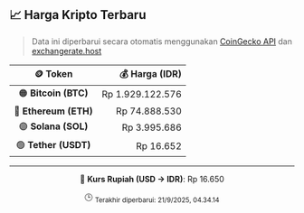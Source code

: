 

<!-- HARGA_KRIPTO -->
## 📈 Harga Kripto Terbaru

> Data ini diperbarui secara otomatis menggunakan [CoinGecko API](https://www.coingecko.com/) dan [exchangerate.host](https://exchangerate.host/)

<div align="center">

| 🪙 Token | 💰 Harga (IDR) |
|:------:|---------------:|
| 🟠 **Bitcoin (BTC)**   | Rp 1.929.122.576 |
| 🔵 **Ethereum (ETH)**  | Rp 74.888.530 |
| 🟣 **Solana (SOL)**    | Rp 3.995.686 |
| 🟢 **Tether (USDT)**   | Rp 16.652 |

---

💱 **Kurs Rupiah (USD → IDR)**: Rp 16.650

🕒 <sub>Terakhir diperbarui: 21/9/2025, 04.34.14</sub>

</div>
<!-- /HARGA_KRIPTO -->